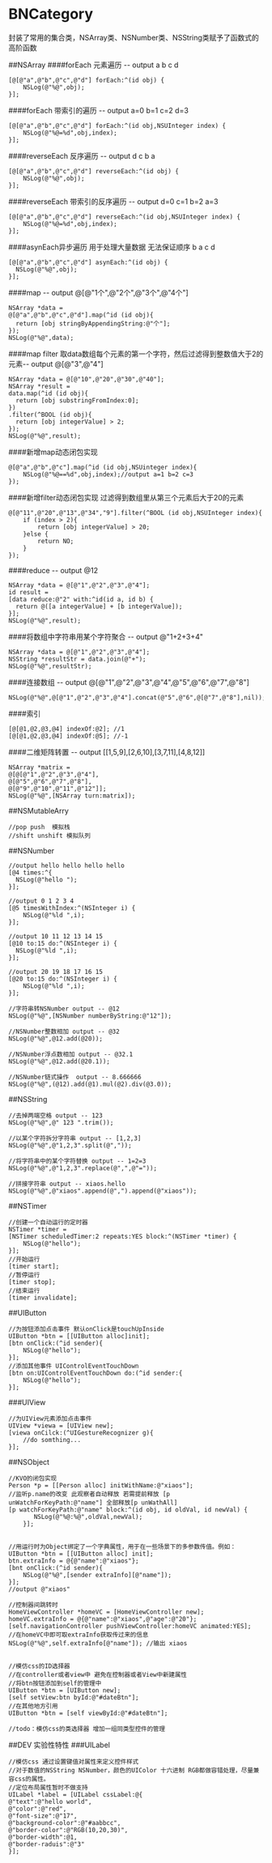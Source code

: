 # BNCategory
封装了常用的集合类，NSArray类、NSNumber类、NSString类赋予了函数式的高阶函数

##NSArray
####forEach 元素遍历 -- output a b c d

```objc
[@[@"a",@"b",@"c",@"d"] forEach:^(id obj) {
	NSLog(@"%@",obj);
}];
```

####forEach 带索引的遍历 -- output a=0 b=1 c=2 d=3
```objc
[@[@"a",@"b",@"c",@"d"] forEach:^(id obj,NSUInteger index) {
	NSLog(@"%@=%d",obj,index);
}];
```

####reverseEach 反序遍历 -- output d c b a
```objc
[@[@"a",@"b",@"c",@"d"] reverseEach:^(id obj) {
	NSLog(@"%@",obj);
}];
```

####reverseEach 带索引的反序遍历 -- output d=0 c=1 b=2 a=3
```objc
[@[@"a",@"b",@"c",@"d"] reverseEach:^(id obj,NSUInteger index) {
	NSLog(@"%@=%d",obj,index);
}];
```

####asynEach异步遍历 用于处理大量数据 无法保证顺序 b a c d
```objc
[@[@"a",@"b",@"c",@"d"] asynEach:^(id obj) {
  NSLog(@"%@",obj);
}];
```
       
####map -- output @[@"1个",@"2个",@"3个",@"4个"]
```objc
NSArray *data =
@[@"a",@"b",@"c",@"d"].map(^id (id obj){
  return [obj stringByAppendingString:@"个"];
});   
NSLog(@"%@",data);
```

####map filter  取data数组每个元素的第一个字符，然后过滤得到整数值大于2的元素-- output @[@"3",@"4"]
```objc
NSArray *data = @[@"10",@"20",@"30",@"40"];
NSArray *result =
data.map(^id (id obj){
  return [obj substringFromIndex:0];
})
.filter(^BOOL (id obj){
  return [obj integerValue] > 2;
});
NSLog(@"%@",result);
```

####新增map动态闭包实现
```objc
@[@"a",@"b",@"c"].map(^id (id obj,NSUinteger index){
	NSLog(@"%@==%d",obj,index);//output a=1 b=2 c=3
});
```

####新增filter动态闭包实现 过滤得到数组里从第三个元素后大于20的元素
```objc
@[@"11",@"20",@"13",@"34","9"].filter(^BOOL (id obj,NSUInteger index){
	if (index > 2){
		return [obj integerValue] > 20;
	}else {
		return NO;
	}	
});
```

####reduce -- output @12
```objc
NSArray *data = @[@"1",@"2",@"3",@"4"];
id result =
[data reduce:@"2" with:^id(id a, id b) {
  return @([a integerValue] + [b integerValue]);
}];
NSLog(@"%@",result);
```

####将数组中字符串用某个字符聚合 -- output @"1+2+3+4"
```objc
NSArray *data = @[@"1",@"2",@"3",@"4"];
NSString *resultStr = data.join(@"+");
NSLog(@"%@",resultStr);
```

####连接数组 -- output @[@"1",@"2",@"3",@"4",@"5",@"6",@"7",@"8"]
```objc
NSLog(@"%@",@[@"1",@"2",@"3",@"4"].concat(@"5",@"6",@[@"7",@"8"],nil));
```

####索引
```objc
[@[@1,@2,@3,@4] indexOf:@2]; //1
[@[@1,@2,@3,@4] indexOf:@5]; //-1
```

####二维矩阵转置 -- output [[1,5,9],[2,6,10],[3,7,11],[4,8,12]]
```objc
NSArray *matrix = 
@[@[@"1",@"2",@"3",@"4"],
@[@"5",@"6",@"7",@"8"],
@[@"9",@"10",@"11",@"12"]];
NSLog(@"%@",[NSArray turn:matrix]);
```

##NSMutableArry
```objc
//pop push	模拟栈
//shift unshift 模拟队列
```

##NSNumber
```objc
//output hello hello hello hello
[@4 times:^{
  NSLog(@"hello ");
}];

//output 0 1 2 3 4
[@5 timesWithIndex:^(NSInteger i) {
	NSLog(@"%ld ",i);
}];

//output 10 11 12 13 14 15
[@10 to:15 do:^(NSInteger i) {
  NSLog(@"%ld ",i);
}];

//output 20 19 18 17 16 15
[@20 to:15 do:^(NSInteger i) {
	NSLog(@"%ld ",i);
}];

//字符串转NSNumber output -- @12
NSLog(@"%@",[NSNumber numberByString:@"12"]);

//NSNumber整数相加 output -- @32
NSLog(@"%@",@12.add(@20));

//NSNumber浮点数相加 output -- @32.1
NSLog(@"%@",@12.add(@20.1));

//NSNumber链式操作  output -- 8.666666
NSLog(@"%@",(@12).add(@1).mul(@2).div(@3.0));
```

##NSString
```objc
//去掉两端空格 output -- 123
NSLog(@"%@",@" 123 ".trim());

//以某个字符拆分字符串 output -- [1,2,3]
NSLog(@"%@",@"1,2,3".split(@","));

//将字符串中的某个字符替换 output -- 1=2=3
NSLog(@"%@",@"1,2,3".replace(@",",@"="));

//拼接字符串 output -- xiaos.hello
NSLog(@"%@",@"xiaos".append(@",").append(@"xiaos"));
```
##NSTimer
```objc
//创建一个自动运行的定时器
NSTimer *timer =
[NSTimer scheduledTimer:2 repeats:YES block:^(NSTimer *timer) {
    NSLog(@"hello");
}];
//开始运行
[timer start];
//暂停运行
[timer stop];
//结束运行
[timer invalidate];
```
##UIButton
```objc
//为按钮添加点击事件 默认onClick是touchUpInside
UIButton *btn = [[UIButton alloc]init];
[btn onClick:(^id sender){
	NSLog(@"hello");
}];
//添加其他事件 UIControlEventTouchDown
[btn on:UIControlEventTouchDown do:(^id sender:{
	NSLog(@"hello");
}];
```

###UIView

```objc
//为UIView元素添加点击事件
UIView *viewa = [UIView new];
[viewa onCilck:(^UIGestureRecognizer g){
	//do somthing...
}];
```

##NSObject
```objc
//KVO的闭包实现
Person *p = [[Person alloc] initWithName:@"xiaos"];
//监听p.name的改变 此观察者自动释放 若需提前释放 [p unWatchForKeyPath:@"name"] 全部释放[p unWathAll]
[p watchForKeyPath:@"name" block:^(id obj, id oldVal, id newVal) {
       NSLog(@"%@:%@",oldVal,newVal); 
    }];
   

//用运行时为Object绑定了一个字典属性，用于在一些场景下的多参数传值。例如：
UIButton *btn = [[UIButton alloc] init];
btn.extraInfo = @{@"name":@"xiaos"};
[bnt onClick:(^id sender){
	NSLog(@"%@",[sender extraInfo][@"name"]);
}];
//output @"xiaos"

//控制器间跳转时
HomeViewController *homeVC = [HomeViewController new];
homeVC.extraInfo = @{@"name":@"xiaos",@"age":@"20"};
[self.navigationController pushViewController:homeVC animated:YES];
//在homeVC中即可取extraInfo获取传过来的信息
NSLog(@"%@",self.extraInfo[@"name"]); //输出 xiaos


//模仿css的ID选择器
//在controller或者view中 避免在控制器或者View中新建属性
//将btn按钮添加到self的管理中
UIButton *btn = [UIButton new];
[self setView:btn byId:@"#dateBtn"];
//在其他地方引用
UIButton *btn = [self viewById:@"#dateBtn"];

//todo：模仿css的类选择器 增加一组同类型控件的管理

```

##DEV 实验性特性
###UILabel
```objc
//模仿css 通过设置键值对属性来定义控件样式 
//对于数值的NSString NSNumber，颜色的UIColor 十六进制 RGB都做容错处理，尽量兼容css的属性。 
//定位布局属性暂时不做支持
UILabel *label = [UILabel cssLabel:@{
@"text":@"hello world",
@"color":@"red",
@"font-size":@"17",
@"background-color":@"#aabbcc",
@"border-color":@"RGB(10,20,30)",
@"border-width":@1,
@"border-raduis":@"3"
}];

```



